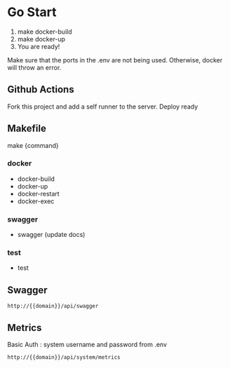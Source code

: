 # Go Start

1. make docker-build
2. make docker-up
3. You are ready!

Make sure that the ports in the .env are not being used. Otherwise, docker will throw an error.

## Github Actions
Fork this project and add a self runner to the server. Deploy ready

## Makefile

make {command}

### docker

- docker-build
- docker-up
- docker-restart
- docker-exec

### swagger

- swagger (update docs)

### test

- test
  
## Swagger

```
http://{{domain}}/api/swagger
```

## Metrics

Basic Auth : system username and password from .env  

```
http://{{domain}}/api/system/metrics
```